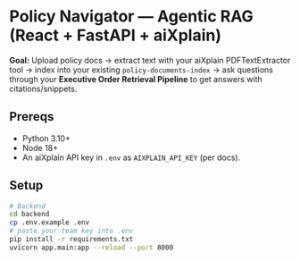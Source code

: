 # Policy Navigator — Agentic RAG (React + FastAPI + aiXplain)

**Goal:** Upload policy docs → extract text with your aiXplain PDFTextExtractor tool → index into your existing `policy-documents-index` → ask questions through your **Executive Order Retrieval Pipeline** to get answers with citations/snippets.

## Prereqs
- Python 3.10+
- Node 18+
- An aiXplain API key in `.env` as `AIXPLAIN_API_KEY` (per docs).  

## Setup

```bash
# Backend
cd backend
cp .env.example .env
# paste your team key into .env
pip install -r requirements.txt
uvicorn app.main:app --reload --port 8000

